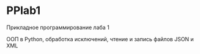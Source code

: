 # PPlab1
Прикладное программирование лаба 1

ООП в Python, обработка исключений, чтение и запись файлов JSON и XML
